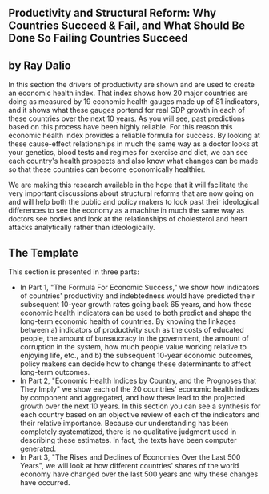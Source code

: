 ## Productivity and Structural Reform: Why Countries Succeed & Fail, and What Should Be Done So Failing Countries Succeed

## by Ray Dalio

In this section the drivers of productivity are shown and are used to create an economic health index. That index shows how 20 major countries are doing as measured by 19 economic health gauges made up of 81 indicators, and it shows what these gauges portend for real GDP growth in each of these countries over the next 10 years. As you will see, past predictions based on this process have been highly reliable. For this reason this economic health index provides a reliable formula for success. By looking at these cause-effect relationships in much the same way as a doctor looks at your genetics, blood tests and regimes for exercise and diet, we can see each country's health prospects and also know what changes can be made so that these countries can become economically healthier.

We are making this research available in the hope that it will facilitate the very important discussions about structural reforms that are now going on and will help both the public and policy makers to look past their ideological differences to see the economy as a machine in much the same way as doctors see bodies and look at the relationships of cholesterol and heart attacks analytically rather than ideologically.

## The Template

This section is presented in three parts:

- In Part 1, "The Formula For Economic Success," we show how indicators of countries' productivity and indebtedness would have predicted their subsequent 10-year growth rates going back 65 years, and how these economic health indicators can be used to both predict and shape the long-term economic health of countries. By knowing the linkages between a) indicators of productivity such as the costs of educated people, the amount of bureaucracy in the government, the amount of corruption in the system, how much people value working relative to enjoying life, etc., and b) the subsequent 10-year economic outcomes, policy makers can decide how to change these determinants to affect long-term outcomes.
- In Part 2, "Economic Health Indices by Country, and the Prognoses that They Imply" we show each of the 20 countries' economic health indices by component and aggregated, and how these lead to the projected growth over the next 10 years. In this section you can see a synthesis for each country based on an objective review of each of the indicators and their relative importance. Because our understanding has been completely systematized, there is no qualitative judgment used in describing these estimates. In fact, the texts have been computer generated.
- In Part 3, "The Rises and Declines of Economies Over the Last 500 Years", we will look at how different countries' shares of the world economy have changed over the last 500 years and why these changes have occurred.
